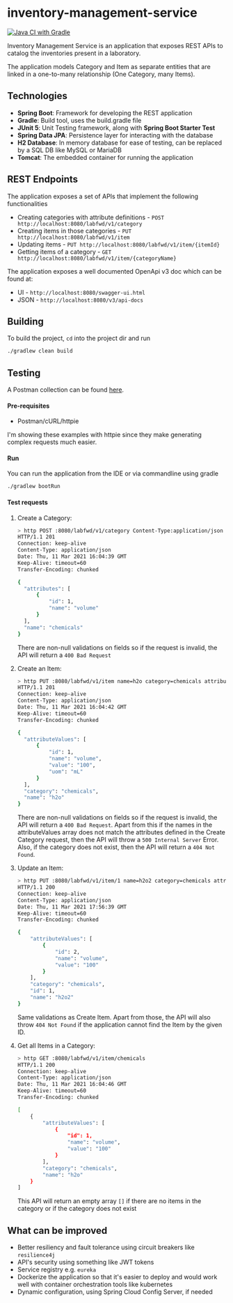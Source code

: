 # inventory-management-service
[![Java CI with Gradle](https://github.com/nikhilvibhav/inventory-management-service/actions/workflows/gradle.yml/badge.svg?branch=main)](https://github.com/nikhilvibhav/inventory-management-service/actions/workflows/gradle.yml)

Inventory Management Service is an application that exposes REST APIs to catalog the inventories
present in a laboratory.

The application models Category and Item as separate entities that are linked in a one-to-many
relationship (One Category, many Items).

## Technologies

* **Spring Boot**: Framework for developing the REST application
* **Gradle**: Build tool, uses the build.gradle file
* **JUnit 5**: Unit Testing framework, along with **Spring Boot Starter Test**
* **Spring Data JPA**: Persistence layer for interacting with the database
* **H2 Database**: In memory database for ease of testing, can be replaced by a SQL DB like MySQL or MariaDB
* **Tomcat**: The embedded container for running the application

## REST Endpoints

The application exposes a set of APIs that implement the following functionalities

* Creating categories with attribute definitions - `POST http://localhost:8080/labfwd/v1/category`
* Creating items in those categories - `PUT http://localhost:8080/labfwd/v1/item`
* Updating items - `PUT http://localhost:8080/labfwd/v1/item/{itemId}`
* Getting items of a category - `GET http://localhost:8080/labfwd/v1/item/{categoryName}`

The application exposes a well documented OpenApi v3 doc which can be found at:

* UI - `http://localhost:8080/swagger-ui.html`
* JSON - `http://localhost:8080/v3/api-docs`

## Building

To build the project, `cd` into the project dir and run

```bash
./gradlew clean build
```

## Testing

A Postman collection can be
found [here](postman/Inventory%20Management%20Service.postman_collection.json).

#### Pre-requisites

* Postman/cURL/httpie

I'm showing these examples with httpie since they make generating complex requests much easier.

#### Run

You can run the application from the IDE or via commandline using gradle

```bash
./gradlew bootRun
```

#### Test requests

1. Create a Category:

   ```bash
   > http POST :8080/labfwd/v1/category Content-Type:application/json name=chemicals attributes:='[{"name":"volume"}]'
   HTTP/1.1 201
   Connection: keep-alive
   Content-Type: application/json
   Date: Thu, 11 Mar 2021 16:04:39 GMT
   Keep-Alive: timeout=60
   Transfer-Encoding: chunked
   
   {
     "attributes": [
         {
             "id": 1,
             "name": "volume"
         }
     ],
     "name": "chemicals"
   }
   ```
   There are non-null validations on fields so if the request is invalid, the API will return
   a `400 Bad Request`


2. Create an Item:

   ```bash
   > http PUT :8080/labfwd/v1/item name=h2o category=chemicals attributeValues:='[{"name":"volume","value":100","uom":"mL"}]'
   HTTP/1.1 201
   Connection: keep-alive
   Content-Type: application/json
   Date: Thu, 11 Mar 2021 16:04:42 GMT
   Keep-Alive: timeout=60
   Transfer-Encoding: chunked
   
   {
     "attributeValues": [
         {
             "id": 1,
             "name": "volume",
             "value": "100",
             "uom": "mL"
         }
     ],
     "category": "chemicals",
     "name": "h2o"
   }
   ```
   There are non-null validations on fields so if the request is invalid, the API will return
   a `400 Bad Request`. Apart from this if the names in the attributeValues array does not match the
   attributes defined in the Create Category request, then the API will throw
   a `500 Internal Server`
   Error. Also, if the category does not exist, then the API will return a `404 Not Found`.


3. Update an Item:

   ```bash
   > http PUT :8080/labfwd/v1/item/1 name=h2o2 category=chemicals attributeValues:='[{\"name\":\"volume\",\"value\":100"}]'
   HTTP/1.1 200
   Connection: keep-alive
   Content-Type: application/json
   Date: Thu, 11 Mar 2021 17:56:39 GMT
   Keep-Alive: timeout=60
   Transfer-Encoding: chunked
   
   {
       "attributeValues": [
           {
               "id": 2,
               "name": "volume",
               "value": "100"
           }
       ],
       "category": "chemicals",
       "id": 1,
       "name": "h2o2"
   }
   ```
   Same validations as Create Item. Apart from those, the API will also throw `404 Not Found` if the
   application cannot find the Item by the given ID.


4. Get all Items in a Category:

   ```bash
   > http GET :8080/labfwd/v1/item/chemicals
   HTTP/1.1 200
   Connection: keep-alive
   Content-Type: application/json
   Date: Thu, 11 Mar 2021 16:04:46 GMT
   Keep-Alive: timeout=60
   Transfer-Encoding: chunked
   
   [
       {
           "attributeValues": [
               {
                   "id": 1,
                   "name": "volume",
                   "value": "100"
               }
           ],
           "category": "chemicals",
           "name": "h2o"
       }
   ]
   ```
   This API will return an empty array `[]` if there are no items in the category or if the category
   does not exist

## What can be improved

* Better resiliency and fault tolerance using circuit breakers like `resilience4j`
* API's security using something like JWT tokens
* Service registry e.g. `eureka`
* Dockerize the application so that it's easier to deploy and would work well with container
  orchestration tools like kubernetes
* Dynamic configuration, using Spring Cloud Config Server, if needed

